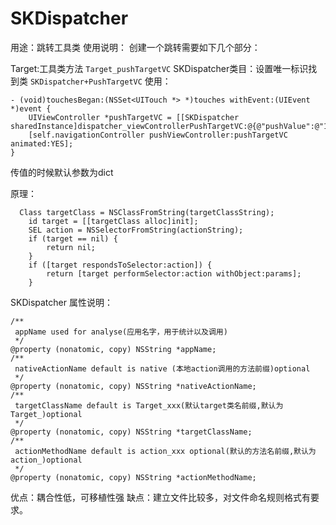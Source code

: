# SKDispatcher


用途：跳转工具类
使用说明：
创建一个跳转需要如下几个部分：

Target:工具类方法
`Target_pushTargetVC`
SKDispatcher类目：设置唯一标识找到类
`SKDispatcher+PushTargetVC`
使用：

```
- (void)touchesBegan:(NSSet<UITouch *> *)touches withEvent:(UIEvent *)event {
    UIViewController *pushTargetVC = [[SKDispatcher sharedInstance]dispatcher_viewControllerPushTargetVC:@{@"pushValue":@"123456"}];
    [self.navigationController pushViewController:pushTargetVC animated:YES];
}
```
传值的时候默认参数为dict

原理：
```
  Class targetClass = NSClassFromString(targetClassString);
    id target = [[targetClass alloc]init];
    SEL action = NSSelectorFromString(actionString);
    if (target == nil) {
        return nil;
    }
    if ([target respondsToSelector:action]) {
        return [target performSelector:action withObject:params];
    }
```
SKDispatcher 属性说明：
```
/**
 appName used for analyse(应用名字，用于统计以及调用)
 */
@property (nonatomic, copy) NSString *appName;
/**
 nativeActionName default is native (本地action调用的方法前缀)optional
 */
@property (nonatomic, copy) NSString *nativeActionName;
/**
 targetClassName default is Target_xxx(默认target类名前缀,默认为Target_)optional
 */
@property (nonatomic, copy) NSString *targetClassName;
/**
 actionMethodName default is action_xxx optional(默认的方法名前缀,默认为action_)optional
 */
@property (nonatomic, copy) NSString *actionMethodName;
```
优点：耦合性低，可移植性强
缺点：建立文件比较多，对文件命名规则格式有要求。


